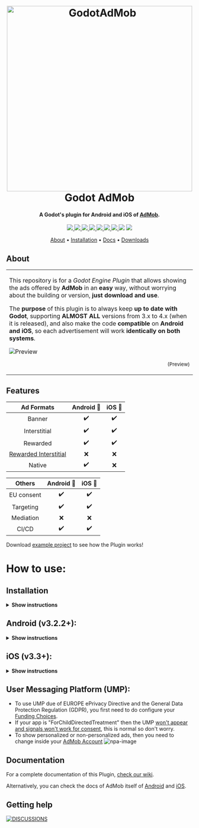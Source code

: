 
<h1 align="center">
  <br>
  <img src="https://i.imgur.com/ATUnOhu.png" alt="GodotAdMob" width=500>
  <br>
  Godot AdMob
  <br>
</h1>

<h4 align="center">A Godot's plugin for Android and iOS of <a href="https://admob.google.com" target="_blank">AdMob</a>.</h4>

<p align="center">
  <a href="https://github.com/Poing-Studios/Godot-AdMob-Android-iOS/actions/workflows/release_ios_v3_3+.yml">
    <img src="https://github.com/Poing-Studios/Godot-AdMob-Android-iOS/workflows/Build%20iOS%203.3+/badge.svg">
  </a>
  <a href="https://cocoapods.org/pods/Google-Mobile-Ads-SDK">
    <img src="https://img.shields.io/cocoapods/v/Google-Mobile-Ads-SDK?label=GAD%20SDK%20iOS">
  </a>
  <a href="https://github.com/Poing-Studios/Godot-AdMob-Android-iOS/actions">
    <img src="https://github.com/Poing-Studios/Godot-AdMob-Android-iOS/workflows/Build%20Android/badge.svg">
  </a>
  <a href="https://github.com/Poing-Studios/Godot-AdMob-Android-iOS/blob/master/android/admob/admob/build.gradle#L30">
    <img src="https://img.shields.io/badge/GAD%20SDK%20Android-v20.0.0-informational">
  </a>
  <a href="https://github.com/Poing-Studios/Godot-AdMob-Android-iOS/actions">
    <img src="https://github.com/Poing-Studios/Godot-AdMob-Android-iOS/workflows/Copy%20admob_api%2F/badge.svg">
  </a>
  <a href="https://github.com/Poing-Studios/Godot-AdMob-Android-iOS/actions">
    <img src="https://github.com/Poing-Studios/Godot-AdMob-Android-iOS/workflows/Export%20for%20Android%20and%20iOS/badge.svg">
  </a>
  <a href="https://github.com/Poing-Studios/Godot-AdMob-Android-iOS/releases">
    <img src="https://img.shields.io/github/downloads/Poing-Studios/Godot-AdMob-Android-iOS/total?style=social">
  </a>
  <img src="https://img.shields.io/github/stars/Poing-Studios/Godot-AdMob-Android-iOS?style=social">
  <img src="https://img.shields.io/github/license/Poing-Studios/Godot-AdMob-Android-iOS?style=plastic">
</p>

<p align="center">
  <a href="#about">About</a> •
  <a href="#installation">Installation</a> •
  <a href="#documentation">Docs</a> •
  <a href="https://github.com/Poing-Studios/Godot-AdMob-Android-iOS/releases">Downloads</a> 
</p>

## About

<table>
<tr>
<td>

This repository is for a _Godot Engine Plugin_ that allows showing the ads offered by **AdMob** in an **easy** way, without worrying about the building or version, **just download and use**.

The **purpose** of this plugin is to always keep **up to date with Godot**, supporting **ALMOST ALL** versions from 3.x to 4.x (when it is released), and also make the code **compatible** on **Android and iOS**, so each advertisement will work **identically on both systems**.

![Preview](https://i.imgur.com/u5y2GEx.png)
<p align="right">
<sub>(Preview)</sub>
</p>

</td>
</tr>
</table>

## Features
  
|                                Ad Formats                                | Android 🤖 | iOS  |
| :----------------------------------------------------------------------: | :-------: | :---: |
|                                  Banner                                  |     ✔️     |   ✔️   |
|                               Interstitial                               |     ✔️     |   ✔️   |
|                                 Rewarded                                 |     ✔️     |   ✔️   |
| [Rewarded Interstitial](https://support.google.com/admob/answer/9884467) |     ❌     |   ❌   |
|                                  Native                                  |     ✔️     |   ❌   |

|   Others   | Android 🤖 | iOS  |
| :--------: | :-------: | :---: |
| EU consent |     ✔️     |   ✔️   |
| Targeting  |     ✔️     |   ✔️   |
| Mediation  |     ❌     |   ❌   |
|   CI/CD    |     ✔️     |   ✔️   |

Download [example project](https://github.com/Poing-Studios/Godot-AdMob-Android-iOS/tree/master/example) to see how the Plugin works!
# How to use:
## Installation 
<details>
<summary><b>Show instructions</b></summary>

- Download or clone the [repository](https://github.com/Poing-Studios/Godot-AdMob-Android-iOS/archive/refs/heads/master.zip)
- Go on `res://admob_api/` folder and copy to your project
- Add as Singleton and AutoLoad the `res://admob_api/MobileAds.tscn` on your Project Settings just like this:
- ![AutoLoad](https://i.imgur.com/TCak3Zi.png)
- Open `res://admob_api/MobileAds.tscn` and change the `Script Variables` or the code itself if you want to.

</details>

## Android (v3.2.2+):
<details>
<summary><b>Show instructions</b></summary>

- Download the ```android-?-template-v{{ your_godot_version }}.zip``` in the [releases tab](https://github.com/Poing-Studios/Godot-AdMob-Android-iOS/releases/tag/Android_v3.2.2%2B).
- Enable Android Build Template. [Check the tutorial here](https://docs.godotengine.org/en/stable/getting_started/workflow/export/android_custom_build.html)
- Extract the content in ```android-?-template-v{{ your_godot_version }}.zip``` into ```res://android/plugins``` directory on your Godot project
- Export the project enabling the `Use Custom Build` and `AdMob Plugin`:
- ![Export Project](https://i.imgur.com/MPbnmoD.png)
- Add your [AdMob App ID](https://support.google.com/admob/answer/7356431) to your app's ```res://android/build/AndroidManifest.xml``` file by adding a ```<meta-data>``` tag with name ```com.google.android.gms.ads.APPLICATION_ID```, as shown below.

``` xml
<!-- Sample AdMob app ID: ca-app-pub-3940256099942544~3347511713 -->
<meta-data
	tools:replace="android:value"
	android:name="com.google.android.gms.ads.APPLICATION_ID"
	android:value="ca-app-pub-xxxxxxxxxxxxxxxx~yyyyyyyyyy"/>
```

- (Optional) If you are using UMP, you can add too the [Delay app measurement](https://developers.google.com/admob/ump/android/quick-start#delay_app_measurement_optional) inside ```AndroidManifest.xml``` 

``` xml
<meta-data
	android:name="com.google.android.gms.ads.DELAY_APP_MEASUREMENT_INIT"
	android:value="true"/>
```

</details>

## iOS (v3.3+):
<details>
<summary><b>Show instructions</b></summary>

- Download the ```ios-template-v{{ your_godot_version }}.zip``` in the [releases tab](https://github.com/Poing-Studios/Godot-AdMob-Android-iOS/releases/tag/iOS_v3.3%2B).
- Download the [googlemobileadssdkios.zip](https://github.com/Poing-Studios/Godot-AdMob-Android-iOS/releases/download/iOS_v3.3%2B/googlemobileadssdkios.zip) used to build the plugin.
- Extract the content in ```ios-template-v{{ your_godot_version }}.zip``` into ```res://ios/plugins``` directory on your Godot project
- Extract the content in ```googlemobileadssdkios.zip``` into ```res://ios/plugins/admob/lib```, will be like this:
- ![Folder Structure](https://i.imgur.com/Xdj8yqV.png)
- Export the project enabling the `AdMob Plugin`:
- ![Export Project](https://i.imgur.com/4Zm3sjp.png)
- Into your Xcode Project: [Update your GAMENAME-Info.plist file](https://developers.google.com/admob/ios/quick-start#update_your_infoplist), on GADApplicationIdentifier key with a string value of your [AdMob app ID](https://support.google.com/admob/answer/7356431):
![plist](https://i.imgur.com/1tcKXx5.png)
- [Enable SKAdNetwork to track conversions](https://developers.google.com/admob/ios/ios14#skadnetwork):
![SKAdNetwork](https://developers.google.com/admob/images/idfa/skadnetwork.png)
- [Request App Tracking Transparency authorization](https://developers.google.com/admob/ios/ios14#request)
![RequestAuthorization](https://developers.google.com/admob/images/idfa/editor.png)
- (Optional) If you are using UMP, you can add too the [Delay app measurement](https://developers.google.com/admob/ump/ios/quick-start#delay_app_measurement_optional)
![DelayAppMeasurement](https://developers.google.com/admob/images/delay_app_measurement_plist.png)

</details>

## User Messaging Platform (UMP):
- To use UMP due of EUROPE ePrivacy Directive and the General Data Protection Regulation (GDPR), you first need to do configure your [Funding Choices](https://support.google.com/fundingchoices/answer/9180084).
- If your app is "ForChildDirectedTreatment" then the UMP [won't appear and signals won't work for consent](https://stackoverflow.com/a/63232045), this is normal so don't worry.
- To show personalized or non-personalized ads, then you need to change inside your [AdMob Account](https://apps.admob.com/?utm_source=internal&utm_medium=et&utm_campaign=helpcentrecontextualopt&utm_term=http://goo.gl/6Xkfcf&subid=ww-ww-et-amhelpv4)
![npa-image](https://i.stack.imgur.com/0v1eL.png)

## Documentation
For a complete documentation of this Plugin, [check our wiki](https://github.com/Poing-Studios/Godot-AdMob-Android-iOS/wiki).

Alternatively, you can check the docs of AdMob itself of [Android](https://developers.google.com/admob/android/quick-start) and [iOS](https://developers.google.com/admob/ios/quick-start).

## Getting help
[![DISCUSSIONS](https://img.shields.io/badge/Poing%20AdMob-%F0%9F%86%98%20Discussions%C2%A0%F0%9F%86%98-green?style=for-the-badge)](https://github.com/Poing-Studios/Godot-AdMob-Android-iOS/discussions)